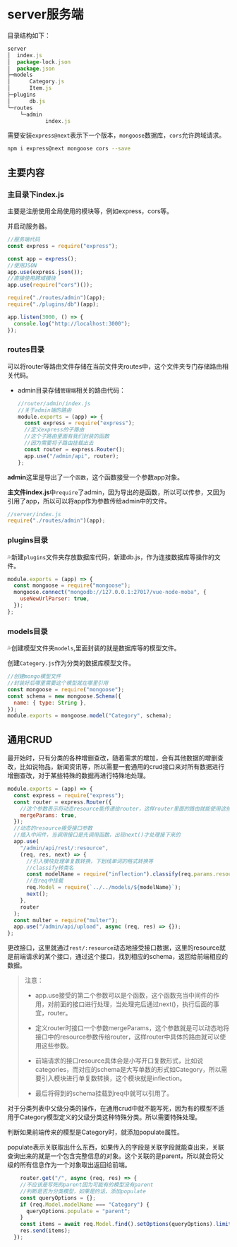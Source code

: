 # server服务端

目录结构如下：

```js
server
│  index.js
│  package-lock.json
│  package.json
├─models
│      Category.js
│      Item.js
├─plugins
│      db.js
└─routes
    └─admin
            index.js
```

需要安装`express@next`表示下一个版本，`mongoose`数据库，`cors`允许跨域请求。

```bash
npm i express@next mongoose cors --save
```

## 主要内容 

### 主目录下index.js

主要是注册使用全局使用的模块等，例如express，cors等。

并启动服务器。

```js
//服务端代码
const express = require("express");

const app = express();
//使用JSON
app.use(express.json());
//直接使用跨域模块
app.use(require("cors")());

require("./routes/admin")(app);
require("./plugins/db")(app);

app.listen(3000, () => {
  console.log("http://localhost:3000");
});
```

### routes目录

可以将router等路由文件存储在当前文件夹routes中，这个文件夹专门存储路由相关代码。

- admin目录存储`管理端`相关的路由代码：

  ```js
  //router/admin/index.js
  //关于admin端的路由
  module.exports = (app) => {
    const express = require("express");
    //定义express的子路由
    //这个子路由里面有我们封装的函数
    //因为需要将子路由挂载出去
    const router = express.Router();
    app.use("/admin/api", router);
  };
  ```

**admin**这里是导出了一个`函数`，这个函数接受一个参数app对象。

**主文件index.js**中`require`了admin，因为导出的是函数，所以可以传参，又因为引用了app，所以可以将app作为参数传给admin中的文件。

```js
//server/index.js
require("./routes/admin")(app);
```

### plugins目录

💦新建`plugins`文件夹存放数据库代码，新建db.js，作为连接数据库等操作的文件。

```js
module.exports = (app) => {
  const mongoose = require("mongoose");
  mongoose.connect("mongodb://127.0.0.1:27017/vue-node-moba", {
    useNewUrlParser: true,
  });
};
```

### models目录

💦创建模型文件夹`models`,里面封装的就是数据库等的模型文件。

创建`Category.js`作为分类的数据库模型文件。

```js
//创建mongo模型文件
//封装好后哪里需要这个模型就在哪里引用
const mongoose = require("mongoose");
const schema = new mongoose.Schema({
  name: { type: String },
});
module.exports = mongoose.model("Category", schema);
```

## 通用CRUD

最开始时，只有分类的各种增删查改，随着需求的增加，会有其他数据的增删查改，比如说物品，新闻资讯等，所以需要一套通用的crud接口来对所有数据进行增删查改，对于某些特殊的数据再进行特殊地处理。

```js
module.exports = (app) => {
  const express = require("express");
  const router = express.Router({
    //这个参数表示将动态resource能传递给router，这样router里面的路由就能使用这些参数
    mergeParams: true,
  });
  //动态的resource接受接口参数
  //插入中间件，当调用接口是先调用函数，出现next()才处理接下来的
  app.use(
    "/admin/api/rest/:resource",
    (req, res, next) => {
      //引入模块处理单复数转换，下划线单词的格式转换等
      //classify转类名
      const modelName = require("inflection").classify(req.params.resource);
      //在req中挂载
      req.Model = require(`../../models/${modelName}`);
      next();
    },
    router
  );
  const multer = require("multer");
  app.use("/admin/api/upload", async (req, res) => {});
};
```

更改接口，这里就通过`rest/:resource`动态地接受接口数据，这里的resource就是前端请求的某个接口，通过这个接口，找到相应的schema，返回给前端相应的数据。

> 注意：
>
> - app.use接受的第二个参数可以是个函数，这个函数充当中间件的作用，对前面的接口进行处理，当处理完后通过next()，执行后面的事宜，router。
>
> - 定义router时接口一个参数mergeParams，这个参数就是可以动态地将接口中的resource参数传给router，这样router中具体的路由就可以使用这些参数。
>
> - 前端请求的接口resource具体会是小写开口复数形式，比如说categories，而对应的schema是大写单数的形式如Category，所以需要引入模块进行单复数转换，这个模块就是inflection。
> - 最后将得到的schema挂载到req中就可以引用了。

对于分类列表中父级分类的操作，在通用crud中就不能写死，因为有的模型不适用于Category模型定义的父级分类这种特殊分类。所以需要特殊处理。

判断如果前端传来的模型是Category时，就添加populate属性。

populate表示关联取出什么东西，如果传入的字段是关联字段就能查出来，关联查询出来的就是一个包含完整信息的对象。这个关联的是parent，所以就会将父级的所有信息作为一个对象取出返回给前端。

```js
	router.get("/", async (req, res) => {
    //不应该是写死的parent因为可能有的模型没有parent
    //判断是否为分类模型，如果是的话，添加populate
    const queryOptions = {};
    if (req.Model.modelName === "Category") {
      queryOptions.populate = "parent";
    }
    const items = await req.Model.find().setOptions(queryOptions).limit(10);
    res.send(items);
  });
```

